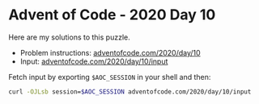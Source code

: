 # Advent of Code - 2020 Day 10
Here are my solutions to this puzzle.

* Problem instructions: [adventofcode.com/2020/day/10](https://adventofcode.com/2020/day/10)
* Input: [adventofcode.com/2020/day/10/input](https://adventofcode.com/2020/day/10/input)

Fetch input by exporting `$AOC_SESSION` in your shell and then:
```bash
curl -OJLsb session=$AOC_SESSION adventofcode.com/2020/day/10/input
```
